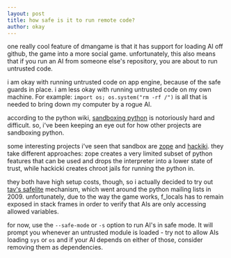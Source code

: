 ```yaml
---
layout: post
title: how safe is it to run remote code?
author: okay
---
```


one really cool feature of dmangame is that it has support for
loading AI off github, the game into a more social game.
unfortunately, this also means that if you run an AI from someone
else's repository, you are about to run untrusted code.

i am okay with running untrusted code on app engine, because of the
safe guards in place. i am less okay with running untrusted code on
my own machine. For example: `import os; os.system("rm -rf /")` is
all that is needed to bring down my computer by a rogue AI.

according to the python wiki, [sandboxing python][0] is notoriously
hard and difficult.  so, i've been keeping an eye out for how other
projects are sandboxing python.

some interesting projects i've seen that sandbox are [zope][1] and
[hackiki][2]. they take different approaches: zope creates a
very limited subset of python features that can be used and drops
the interpreter into a lower state of trust, while hackicki creates
chroot jails for running the python in.

they both have high setup costs, though, so i actually decided to
try out [tav's safelite][3] mechanism, which went around the python
mailing lists in 2009.  unfortunately, due to the way the game
works, f_locals has to remain exposed in stack frames in order to
verify that AIs are only accessing allowed variables.

for now, use the `--safe-mode` or `-s` option to run AI's in safe
mode. It will prompt you whenever an untrusted module is loaded -
try not to allow AIs loading `sys` or `os` and if your AI depends on
either of those, consider removing them as dependencies.

[0]: http://wiki.python.org/moin/SandboxedPython
[1]: http://svn.zope.org/zope.security/trunk/src/zope/security/untrustedinterpreter.txt?rev=75174&view=markup
[2]: http://hackiki.org/wiki/
[3]: http://tav.espians.com/a-challenge-to-break-python-security.html
